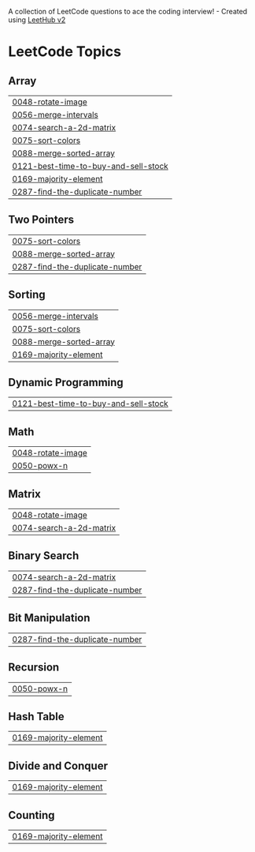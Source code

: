 A collection of LeetCode questions to ace the coding interview! - Created using [LeetHub v2](https://github.com/arunbhardwaj/LeetHub-2.0)
<!---LeetCode Topics Start-->
# LeetCode Topics
## Array
|  |
| ------- |
| [0048-rotate-image](https://github.com/Sreejita2023/leetcodeQues/tree/master/0048-rotate-image) |
| [0056-merge-intervals](https://github.com/Sreejita2023/leetcodeQues/tree/master/0056-merge-intervals) |
| [0074-search-a-2d-matrix](https://github.com/Sreejita2023/leetcodeQues/tree/master/0074-search-a-2d-matrix) |
| [0075-sort-colors](https://github.com/Sreejita2023/leetcodeQues/tree/master/0075-sort-colors) |
| [0088-merge-sorted-array](https://github.com/Sreejita2023/leetcodeQues/tree/master/0088-merge-sorted-array) |
| [0121-best-time-to-buy-and-sell-stock](https://github.com/Sreejita2023/leetcodeQues/tree/master/0121-best-time-to-buy-and-sell-stock) |
| [0169-majority-element](https://github.com/Sreejita2023/leetcodeQues/tree/master/0169-majority-element) |
| [0287-find-the-duplicate-number](https://github.com/Sreejita2023/leetcodeQues/tree/master/0287-find-the-duplicate-number) |
## Two Pointers
|  |
| ------- |
| [0075-sort-colors](https://github.com/Sreejita2023/leetcodeQues/tree/master/0075-sort-colors) |
| [0088-merge-sorted-array](https://github.com/Sreejita2023/leetcodeQues/tree/master/0088-merge-sorted-array) |
| [0287-find-the-duplicate-number](https://github.com/Sreejita2023/leetcodeQues/tree/master/0287-find-the-duplicate-number) |
## Sorting
|  |
| ------- |
| [0056-merge-intervals](https://github.com/Sreejita2023/leetcodeQues/tree/master/0056-merge-intervals) |
| [0075-sort-colors](https://github.com/Sreejita2023/leetcodeQues/tree/master/0075-sort-colors) |
| [0088-merge-sorted-array](https://github.com/Sreejita2023/leetcodeQues/tree/master/0088-merge-sorted-array) |
| [0169-majority-element](https://github.com/Sreejita2023/leetcodeQues/tree/master/0169-majority-element) |
## Dynamic Programming
|  |
| ------- |
| [0121-best-time-to-buy-and-sell-stock](https://github.com/Sreejita2023/leetcodeQues/tree/master/0121-best-time-to-buy-and-sell-stock) |
## Math
|  |
| ------- |
| [0048-rotate-image](https://github.com/Sreejita2023/leetcodeQues/tree/master/0048-rotate-image) |
| [0050-powx-n](https://github.com/Sreejita2023/leetcodeQues/tree/master/0050-powx-n) |
## Matrix
|  |
| ------- |
| [0048-rotate-image](https://github.com/Sreejita2023/leetcodeQues/tree/master/0048-rotate-image) |
| [0074-search-a-2d-matrix](https://github.com/Sreejita2023/leetcodeQues/tree/master/0074-search-a-2d-matrix) |
## Binary Search
|  |
| ------- |
| [0074-search-a-2d-matrix](https://github.com/Sreejita2023/leetcodeQues/tree/master/0074-search-a-2d-matrix) |
| [0287-find-the-duplicate-number](https://github.com/Sreejita2023/leetcodeQues/tree/master/0287-find-the-duplicate-number) |
## Bit Manipulation
|  |
| ------- |
| [0287-find-the-duplicate-number](https://github.com/Sreejita2023/leetcodeQues/tree/master/0287-find-the-duplicate-number) |
## Recursion
|  |
| ------- |
| [0050-powx-n](https://github.com/Sreejita2023/leetcodeQues/tree/master/0050-powx-n) |
## Hash Table
|  |
| ------- |
| [0169-majority-element](https://github.com/Sreejita2023/leetcodeQues/tree/master/0169-majority-element) |
## Divide and Conquer
|  |
| ------- |
| [0169-majority-element](https://github.com/Sreejita2023/leetcodeQues/tree/master/0169-majority-element) |
## Counting
|  |
| ------- |
| [0169-majority-element](https://github.com/Sreejita2023/leetcodeQues/tree/master/0169-majority-element) |
<!---LeetCode Topics End-->